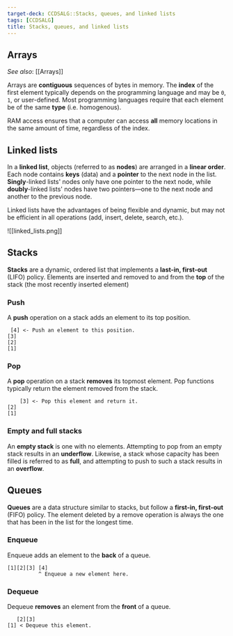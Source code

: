 ```yaml
---
target-deck: CCDSALG::Stacks, queues, and linked lists
tags: [CCDSALG]
title: Stacks, queues, and linked lists
---
```


## Arrays

*See also*: [[Arrays]]

Arrays are **contiguous** sequences of bytes in memory. The **index** of the first element typically depends on the programming language and may be `0`, `1`, or user-defined. Most programming languages require that each element be of the same **type** (i.e. homogenous).

RAM access ensures that a computer can access **all** memory locations in the same amount of time, regardless of the index.

<!--ID: 1718172243941-->

## Linked lists

In a **linked list**, objects (referred to as **nodes**) are arranged in a **linear order**. Each node contains **keys** (data) and a **pointer** to the next node in the list. **Singly**-linked lists' nodes only have one pointer to the next node, while **doubly**-linked lists' nodes have two pointers—one to the next node and another to the previous node.

Linked lists have the advantages of being flexible and dynamic, but may not be efficient in all operations (add, insert, delete, search, etc.).

![[linked_lists.png]]

<!--ID: 1718172243945-->

## Stacks

**Stacks** are a dynamic, ordered list that implements a **last-in, first-out** (LIFO) policy. Elements are inserted and removed to and from the **top** of the stack (the most recently inserted element)
<!--ID: 1718172243948-->

### Push

A **push** operation on a stack adds an element to its top position.

```
 [4] <- Push an element to this position.
[3]
[2]
[1]
```

<!--ID: 1718172243950-->

### Pop

A **pop** operation on a stack **removes** its topmost element. Pop functions typically return the element removed from the stack.

```
    [3] <- Pop this element and return it.
[2]
[1]
```

<!--ID: 1718172243953-->

### Empty and full stacks

An **empty stack** is one with no elements. Attempting to pop from an empty stack results in an **underflow**. Likewise, a stack whose capacity has been filled is referred to as **full**, and attempting to push to such a stack results in an **overflow**.

<!--ID: 1718172243955-->

## Queues

**Queues** are a data structure similar to stacks, but follow a **first-in, first-out** (FIFO) policy. The element deleted by a remove operation is always the one that has been in the list for the longest time.
<!--ID: 1718172243958-->

### Enqueue

Enqueue adds an element to the **back** of a queue.

```
[1][2][3] [4]
          ^ Enqueue a new element here.
```

<!--ID: 1718172243961-->

### Dequeue

Dequeue **removes** an element from the **front** of a queue.

```
   [2][3]
[1] < Dequeue this element.
```

<!--ID: 1718172243964-->
